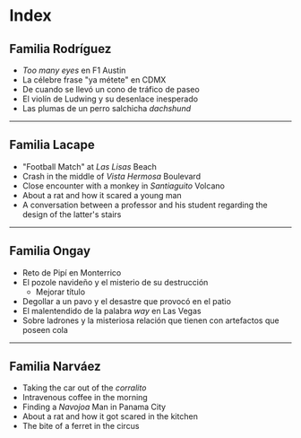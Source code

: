 # Index 

## Familia Rodríguez
- _Too many eyes_ en F1 Austin
- La célebre frase "ya métete" en CDMX
- De cuando se llevó un cono de tráfico de paseo
- El violín de Ludwing y su desenlace inesperado
- Las plumas de un perro salchicha _dachshund_  

---

## Familia Lacape
- "Football Match" at _Las Lisas_ Beach
- Crash in the middle of _Vista Hermosa_ Boulevard
- Close encounter with a monkey in _Santiaguito_ Volcano
- About a rat and how it scared a young man
- A conversation between a professor and his student regarding the design of the latter's stairs

---

## Familia Ongay
- Reto de Pipí en Monterrico
- El pozole navideño y el misterio de su destrucción
    * Mejorar título
- Degollar a un pavo y el desastre que provocó en el patio
- El malentendido de la palabra _way_ en Las Vegas
- Sobre ladrones y la misteriosa relación que tienen con artefactos que poseen cola

---

## Familia Narváez
- Taking the car out of the _corralito_
- Intravenous coffee in the morning
- Finding a _Navojoa_ Man in Panama City
- About a rat and how it got scared in the kitchen
- The bite of a ferret in the circus